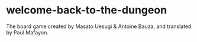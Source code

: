 # welcome-back-to-the-dungeon
The board game created by Masato Uesugi &amp; Antoine Bauza, and translated by Paul Mafayon.
